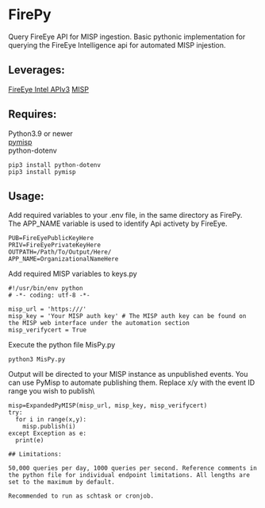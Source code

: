 # FirePy
Query FireEye API for MISP ingestion.
Basic pythonic implementation for querying the FireEye Intelligence api for automated MISP injestion.


## Leverages:

  [FireEye Intel APIv3](https://api.intelligence.fireeye.com/docs#introduction-intel-apiv3)
  [MISP](https://www.misp-project.org/documentation/)

## Requires:
  Python3.9 or newer\
  [pymisp](https://pymisp.readthedocs.io/en/latest/)\
  python-dotenv

`pip3 install python-dotenv`  
`pip3 install pymisp`


## Usage:
Add required variables to your .env file, in the same directory as FirePy.\
The APP_NAME variable is used to identify Api activety by FireEye.
```
PUB=FireEyePublicKeyHere
PRIV=FireEyePrivateKeyHere
OUTPATH=/Path/To/Output/Here/
APP_NAME=OrganizationalNameHere
```
Add required MISP variables to keys.py
```
#!/usr/bin/env python
# -*- coding: utf-8 -*-

misp_url = 'https:///'
misp_key = 'Your MISP auth key' # The MISP auth key can be found on the MISP web interface under the automation section
misp_verifycert = True
```


Execute the python file MisPy.py

`python3 MisPy.py`

Output will be directed to your MISP instance as unpublished events. You can use PyMisp to automate publishing them. Replace x/y with the event ID range you wish to publish\
```
misp=ExpandedPyMISP(misp_url, misp_key, misp_verifycert)
try:
  for i in range(x,y):
    misp.publish(i)
except Exception as e:
  print(e)

## Limitations:

50,000 queries per day, 1000 queries per second. Reference comments in the python file for individual endpoint limitations. All lengths are set to the maximum by default.

Recommended to run as schtask or cronjob.